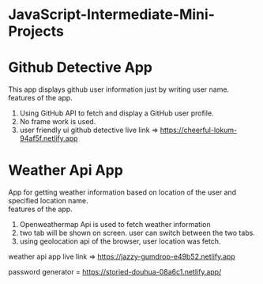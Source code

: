 # JavaScript-Intermediate-Mini-Projects
 
# Github Detective App
  This app displays github user information just by writing user name.
  <br>
  features of the app.
  1. Using GitHub API to fetch and display a GitHub user profile.
  2. No frame work is used.
  3. user friendly ui
github detective live link => https://cheerful-lokum-94af5f.netlify.app


# Weather Api App
  App for getting weather information based on location of the user and specified location name.
  <br>
  features of the app.
  1. Openweathermap Api is used to fetch weather information
  2. two tab will be shown on screen. user can switch between the two tabs.
  3. using geolocation api of the browser, user location was fetch.
  
weather api app  live link => https://jazzy-gumdrop-e49b52.netlify.app

password generator = https://storied-douhua-08a6c1.netlify.app/
